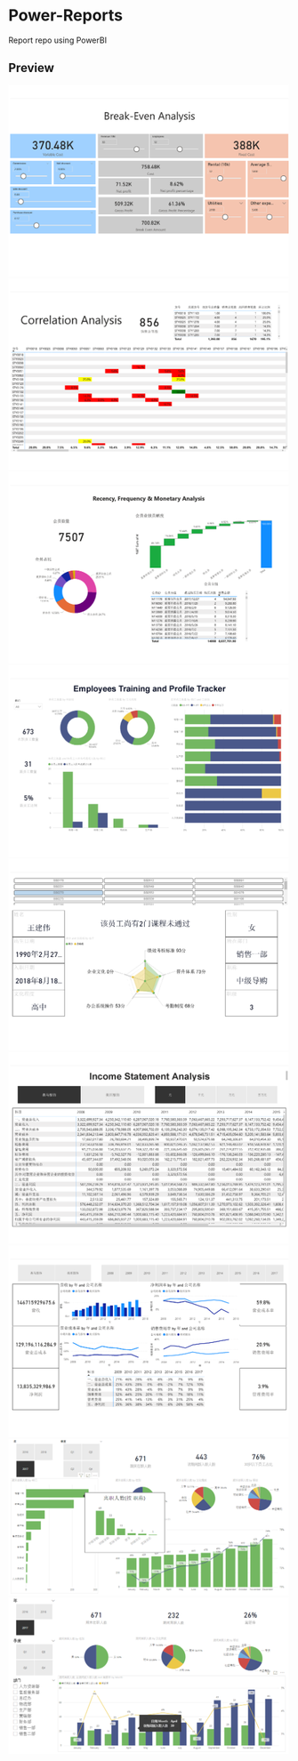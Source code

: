# Power-Reports
 Report repo using PowerBI

## Preview

![](https://github.com/songlin81/Power-Reports/blob/master/output/break-even.png)
![](https://github.com/songlin81/Power-Reports/blob/master/output/correlation.png)
![](https://github.com/songlin81/Power-Reports/blob/master/output/RFM.png)
![](https://github.com/songlin81/Power-Reports/blob/master/output/employee_1.png)
![](https://github.com/songlin81/Power-Reports/blob/master/output/employee_2.png)
![](https://github.com/songlin81/Power-Reports/blob/master/output/income_1.png)
![](https://github.com/songlin81/Power-Reports/blob/master/output/income_2.png)
![](https://github.com/songlin81/Power-Reports/blob/master/output/organisation_1.png)
![](https://github.com/songlin81/Power-Reports/blob/master/output/organisation_2.png)